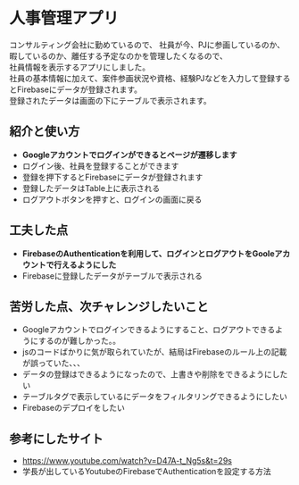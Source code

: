 # 人事管理アプリ
コンサルティング会社に勤めているので、
社員が今、PJに参画しているのか、暇しているのか、離任する予定なのかを管理したくなるので、<br>
社員情報を表示するアプリにしました。<br>
社員の基本情報に加えて、案件参画状況や資格、経験PJなどを入力して登録するとFirebaseにデータが登録されます。<br>
登録されたデータは画面の下にテーブルで表示されます。

## 紹介と使い方
- **Googleアカウントでログインができるとページが遷移します**
- ログイン後、社員を登録することができます
- 登録を押下するとFirebaseにデータが登録されます
- 登録したデータはTable上に表示される
- ログアウトボタンを押すと、ログインの画面に戻る

## 工夫した点
- **FirebaseのAuthenticationを利用して、ログインとログアウトをGooleアカウントで行えるようにした**
- Firebaseに登録したデータがテーブルで表示される

## 苦労した点、次チャレンジしたいこと
- Googleアカウントでログインできるようにすること、ログアウトできるようにするのが難しかった。。
- jsのコードばかりに気が取られていたが、結局はFirebaseのルール上の記載が誤っていた、、、
- データの登録はできるようになったので、上書きや削除をできるようにしたい
- テーブルタグで表示しているにデータをフィルタリングできるようにしたい
- Firebaseのデプロイをしたい

## 参考にしたサイト
- https://www.youtube.com/watch?v=D47A-t_Ng5s&t=29s
- 学長が出しているYoutubeのFirebaseでAuthenticationを設定する方法

